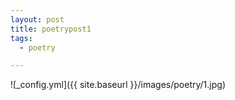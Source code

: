 ```yaml
---
layout: post
title: poetrypost1
tags:
  - poetry

---
```




![_config.yml]({{ site.baseurl }}/images/poetry/1.jpg)

